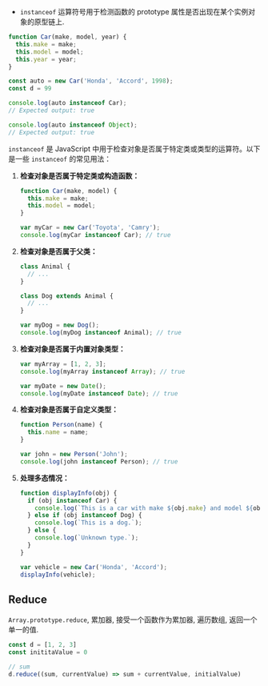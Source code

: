 * `instanceof` 运算符号用于检测函数的 prototype 属性是否出现在某个实例对象的原型链上.

```js
function Car(make, model, year) {
  this.make = make;
  this.model = model;
  this.year = year;
}

const auto = new Car('Honda', 'Accord', 1998);
const d = 99

console.log(auto instanceof Car);
// Expected output: true

console.log(auto instanceof Object);
// Expected output: true
```

`instanceof` 是 JavaScript 中用于检查对象是否属于特定类或类型的运算符。以下是一些 `instanceof` 的常见用法：

1. **检查对象是否属于特定类或构造函数：**
   ```javascript
   function Car(make, model) {
     this.make = make;
     this.model = model;
   }

   var myCar = new Car('Toyota', 'Camry');
   console.log(myCar instanceof Car); // true
   ```

2. **检查对象是否属于父类：**
   ```javascript
   class Animal {
     // ...
   }

   class Dog extends Animal {
     // ...
   }

   var myDog = new Dog();
   console.log(myDog instanceof Animal); // true
   ```

3. **检查对象是否属于内置对象类型：**
   ```javascript
   var myArray = [1, 2, 3];
   console.log(myArray instanceof Array); // true

   var myDate = new Date();
   console.log(myDate instanceof Date); // true
   ```

4. **检查对象是否属于自定义类型：**
   ```javascript
   function Person(name) {
     this.name = name;
   }

   var john = new Person('John');
   console.log(john instanceof Person); // true
   ```

5. **处理多态情况：**
   ```javascript
   function displayInfo(obj) {
     if (obj instanceof Car) {
       console.log(`This is a car with make ${obj.make} and model ${obj.model}.`);
     } else if (obj instanceof Dog) {
       console.log(`This is a dog.`);
     } else {
       console.log(`Unknown type.`);
     }
   }

   var vehicle = new Car('Honda', 'Accord');
   displayInfo(vehicle);
   ```

## Reduce

`Array.prototype.reduce`,  累加器, 接受一个函数作为累加器, 遍历数组, 返回一个单一的值.

```js
const d = [1, 2, 3]
const inititaValue = 0

// sum
d.reduce((sum, currentValue) => sum + currentValue, initialValue)
```